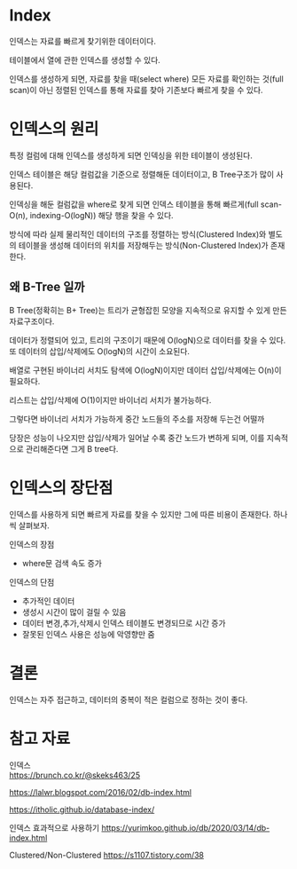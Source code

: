 # Index
인덱스는 자료를 빠르게 찾기위한 데이터이다.

테이블에서 열에 관한 인덱스를 생성할 수 있다.

인덱스를 생성하게 되면, 자료를 찾을 때(select where) 모든 자료를 확인하는 것(full scan)이 아닌 정렬된 인덱스를 통해 자료를 찾아 기존보다 빠르게 찾을 수 있다.

# 인덱스의 원리
특정 컬럼에 대해 인덱스를 생성하게 되면 인덱싱을 위한 테이블이 생성된다.

인덱스 테이블은 해당 컬럼값을 기준으로 정렬해둔 데이터이고, B Tree구조가 많이 사용된다.

인덱싱을 해둔 컬럼값을 where로 찾게 되면 인덱스 테이블을 통해 빠르게(full scan-O(n), indexing-O(logN)) 해당 행을 찾을 수 있다.

방식에 따라 실제 물리적인 데이터의 구조를 정렬하는 방식(Clustered Index)와 별도의 테이블을 생성해 데이터의 위치를 저장해두는 방식(Non-Clustered Index)가 존재한다.

## 왜 B-Tree 일까
B Tree(정확히는 B+ Tree)는 트리가 균형잡힌 모양을 지속적으로 유지할 수 있게 만든 자료구조이다.

데이터가 정렬되어 있고, 트리의 구조이기 때문에 O(logN)으로 데이터를 찾을 수 있다. 또 데이터의 삽입/삭제에도 O(logN)의 시간이 소요된다.

배열로 구현된 바이너리 서치도 탐색에 O(logN)이지만 데이터 삽입/삭제에는 O(n)이 필요하다.

리스트는 삽입/삭제에 O(1)이지만 바이너리 서치가 불가능하다.

그렇다면 바이너리 서치가 가능하게 중간 노드들의 주소를 저장해 두는건 어떨까

당장은 성능이 나오지만 삽입/삭제가 일어날 수록 중간 노드가 변하게 되며, 이를 지속적으로 관리해준다면 그게 B tree다.

# 인덱스의 장단점

인덱스를 사용하게 되면 빠르게 자료를 찾을 수 있지만 그에 따른 비용이 존재한다. 하나씩 살펴보자.

인덱스의 장점
- where문 검색 속도 증가

인덱스의 단점
- 추가적인 데이터
- 생성시 시간이 많이 걸릴 수 있음
- 데이터 변경,추가,삭제시 인덱스 테이블도 변경되므로 시간 증가
- 잘못된 인덱스 사용은 성능에 악영향만 줌

# 결론
인덱스는 자주 접근하고, 데이터의 중복이 적은 컬럼으로 정하는 것이 좋다.

# 참고 자료
인덱스<br>
https://brunch.co.kr/@skeks463/25

https://lalwr.blogspot.com/2016/02/db-index.html

https://itholic.github.io/database-index/

인덱스 효과적으로 사용하기
https://yurimkoo.github.io/db/2020/03/14/db-index.html

Clustered/Non-Clustered
https://s1107.tistory.com/38
